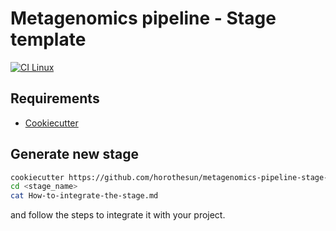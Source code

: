 # Metagenomics pipeline - Stage template

[![CI Linux](https://github.com/horothesun/metagenomics-pipeline-stage-template/actions/workflows/ci-linux.yml/badge.svg)](https://github.com/horothesun/metagenomics-pipeline-stage-template/actions/workflows/ci-linux.yml)

## Requirements

- [Cookiecutter](https://cookiecutter.readthedocs.io/)

## Generate new stage

```bash
cookiecutter https://github.com/horothesun/metagenomics-pipeline-stage-template
cd <stage_name>
cat How-to-integrate-the-stage.md
```

and follow the steps to integrate it with your project.
